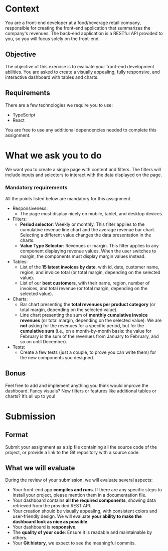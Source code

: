 # Context

You are a front-end developer at a food/beverage retail company, responsible for creating the front-end application that summarizes the company's revenues. The back-end application is a RESTful API provided to you, so you will focus solely on the front-end.

## Objective

The objective of this exercise is to evaluate your front-end development abilities. You are asked to create a visually appealing, fully responsive, and interactive dashboard with tables and charts.

## Requirements

There are a few technologies we require you to use:

- TypeScript
- React

You are free to use any additional dependencies needed to complete this assignment.

# What we ask you to do

We want you to create a single page with content and filters. The filters will include inputs and selectors to interact with the data displayed on the page.

### Mandatory requirements

All the points listed below are mandatory for this assignment.

- Responsiveness:
  - The page must display nicely on mobile, tablet, and desktop devices.
- Filters:
  - **Period selector**: Weekly or monthly. This filter applies to the cumulative revenue line chart and the average revenue bar chart. Selecting a different value changes the data presentation in the charts.
  - **Value Type Selector**: Revenues or margin. This filter applies to any component displaying revenue values. When the user switches to margin, the components must display margin values instead.
- Tables:
  - List of the **15 latest invoices by date**, with id, date, customer name, region, and invoice total (or total margin, depending on the selected value).
  - List of our **best customers**, with their name, region, number of invoices, and total revenue (or total margin, depending on the selected value).
- Charts:
  - Bar chart presenting the **total revenues per product category** (or total margin, depending on the selected value).
  - Line chart presenting the sum of **monthly cumulative invoice revenues** (or total margin, depending on the selected value). We are **not** asking for the revenues for a specific period, but for the **cumulative sum** (i.e., on a month-by-month basis: the value for February is the sum of the revenues from January to February, and so on until December).
- Tests:
  - Create a few tests (just a couple, to prove you can write them) for the new components you designed.

## Bonus

Feel free to add and implement anything you think would improve the dashboard. Fancy visuals? New filters or features like additional tables or charts? It’s all up to you!

# Submission

## Format

Submit your assignment as a zip file containing all the source code of the project, or provide a link to the Git repository with a source code.

## What we will evaluate

During the review of your submission, we will evaluate several aspects:

- Your front-end app **compiles and runs**. If there are any specific steps to install your project, please mention them in a documentation file.
- Your dashboard contains **all the required components**, showing data retrieved from the provided REST API.
- Your creation should be visually appealing, with consistent colors and user-friendly design. We will evaluate **your ability to make the dashboard look as nice as possible**.
- Your dashboard is **responsive**.
- The **quality of your code**: Ensure it is readable and maintainable by others.
- Your **Git history**, we expect to see the meaningful commits.
